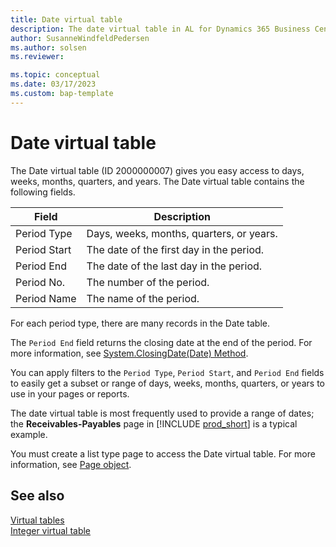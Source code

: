 ```yaml
---
title: Date virtual table
description: The date virtual table in AL for Dynamics 365 Business Central
author: SusanneWindfeldPedersen
ms.author: solsen
ms.reviewer: 

ms.topic: conceptual
ms.date: 03/17/2023
ms.custom: bap-template
---
```


# Date virtual table

The Date virtual table (ID 2000000007) gives you easy access to days, weeks, months, quarters, and years. The Date virtual table contains the following fields.

| Field | Description |
|-------|-------------|
|Period Type |Days, weeks, months, quarters, or years.|
|Period Start| The date of the first day in the period.|
|Period End | The date of the last day in the period.|
|Period No.| The number of the period.|
|Period Name |The name of the period.|

For each period type, there are many records in the Date table. 

The `Period End` field returns the closing date at the end of the period. For more information, see [System.ClosingDate(Date) Method](methods-auto/system/system-closingdate-method.md).

You can apply filters to the `Period Type`, `Period Start`, and `Period End` fields to easily get a subset or range of days, weeks, months, quarters, or years to use in your pages or reports.

The date virtual table is most frequently used to provide a range of dates; the **Receivables-Payables** page in [!INCLUDE [prod_short](../includes/prod_short.md)] is a typical example.

You must create a list type page to access the Date virtual table. For more information, see [Page object](devenv-page-object.md).


## See also

[Virtual tables](devenv-virtual-tables.md)  
[Integer virtual table](devenv-integer-virtual-table.md)